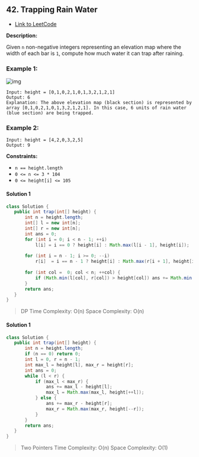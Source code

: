## 42. Trapping Rain Water

- [Link to LeetCode](https://leetcode.com/problems/trapping-rain-water/)

**Description:**



Given `n` non-negative integers representing an elevation map where the width of each bar is `1`, compute how much water it can trap after raining.



<!-- tabs:start -->

### **Example 1:**

![img](https://assets.leetcode.com/uploads/2018/10/22/rainwatertrap.png)

```
Input: height = [0,1,0,2,1,0,1,3,2,1,2,1]
Output: 6
Explanation: The above elevation map (black section) is represented by array [0,1,0,2,1,0,1,3,2,1,2,1]. In this case, 6 units of rain water (blue section) are being trapped.
```

### **Example 2:**

```
Input: height = [4,2,0,3,2,5]
Output: 9
```

<!-- tabs:end -->



**Constraints:**

- `n == height.length`
- `0 <= n <= 3 * 104`
- `0 <= height[i] <= 105`



<!-- tabs:start -->

#### **Solution 1**



```java
class Solution {
   public int trap(int[] height) {
       int n = height.length;
       int[] l = new int[n];
       int[] r = new int[n];
       int ans = 0;
       for (int i = 0; i < n - 1; ++i)
           l[i] = i == 0 ? height[i] : Math.max(l[i - 1], height[i]);
      
       for (int i = n - 1; i >= 0; --i)
           r[i]  = i == n - 1 ? height[i] : Math.max(r[i + 1], height[i]);
      
       for (int col =  0; col < n; ++col) {
           if (Math.min(l[col], r[col]) > height[col]) ans += Math.min(l[col], r[col]) - height[col];
       }
       return ans;
   }
}

```



> DP
> Time Complexity: O(n)
> Space Complexity: O(n)



#### **Solution 1**



```java
class Solution {
   public int trap(int[] height) {
       int n = height.length;
       if (n == 0) return 0;
       int l = 0, r = n - 1;
       int max_l = height[l], max_r = height[r];
       int ans = 0;
       while (l < r) {
           if (max_l < max_r) {
               ans += max_l - height[l];
               max_l = Math.max(max_l, height[++l]);
           } else {
               ans += max_r - height[r];
               max_r = Math.max(max_r, height[--r]);
           }
       }
       return ans;
   }
}
```



> Two Pointers
> Time Complexity: O(n)
> Space Complexity: O(1)



<!-- tabs:end -->



